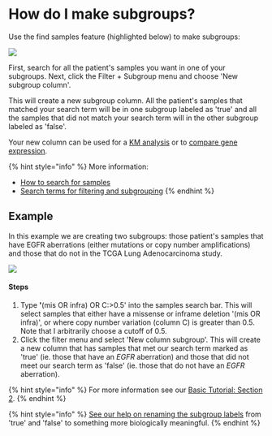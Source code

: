 # How do I make subgroups?

Use the find samples feature (highlighted below) to make subgroups:

![](../.gitbook/assets/screen-shot-2021-01-19-at-3.36.32-pm.png)

First, search for all the patient's samples you want in one of your subgroups. Next, click the Filter + Subgroup menu and choose 'New subgroup column'.

This will create a new subgroup column. All the patient's samples that matched your search term will be in one subgroup labeled as 'true' and all the samples that did not match your search term will in the other subgroup labeled as 'false'.&#x20;

Your new column can be used for a [KM analysis](how-do-i-make-a-km-plot.md) or to [compare gene expression](https://ucsc-xena.gitbook.io/project/how-to-pages-1/how-do-i-compare-gene-expression-between-subgroups).

{% hint style="info" %}
More information:

* [How to search for samples](../overview-of-features/filter-and-subgrouping/)
* [Search terms for filtering and subgrouping](../overview-of-features/filter-and-subgrouping/#supported-search-terms)
{% endhint %}

## Example

In this example we are creating two subgroups: those patient's samples that have EGFR aberrations (either mutations or copy number amplifications) and those that do not in the TCGA Lung Adenocarcinoma study.&#x20;

![](../.gitbook/assets/makesubgroups.gif)

#### Steps

1. Type **'**(mis OR infra) OR C:>0.5'  into the samples search bar. This will select samples that either have a missense or inframe deletion '(mis OR infra)', or where copy number variation (column C) is greater than 0.5. Note that I arbitrarily choose a cutoff of 0.5.
2. Click the filter menu and select 'New column subgroup'. This will create a new column that has samples that met our search term marked as 'true' (ie. those that have an _EGFR_ aberration) and those that did not meet our search term as 'false' (ie. those that do not have an _EGFR_ aberration).

{% hint style="info" %}
For more information see our [Basic Tutorial: Section 2](../tutorials/basic-tutorial-section-2.md).
{% endhint %}

{% hint style="info" %}
[See our help on renaming the subgroup labels](https://ucsc-xena.gitbook.io/project/overview-of-features/filter-and-subgrouping#changing-subgroup-labels) from 'true' and 'false' to something more biologically meaningful.
{% endhint %}







